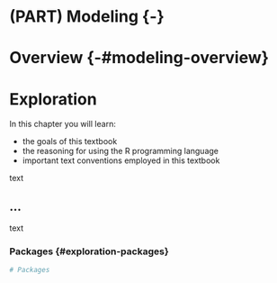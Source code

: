 # (PART) Modeling {-}

# Overview {-#modeling-overview}

# Exploration

<div class="rmdkey">
<p>In this chapter you will learn:</p>
<ul>
<li>the goals of this textbook</li>
<li>the reasoning for using the R programming language</li>
<li>important text conventions employed in this textbook</li>
</ul>
</div>

text

## ...

text 

### Packages {#exploration-packages}


```r
# Packages
```
